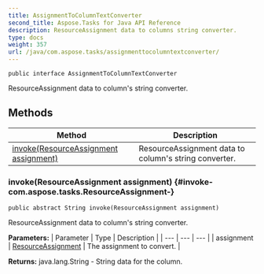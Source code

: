 ```yaml
---
title: AssignmentToColumnTextConverter
second_title: Aspose.Tasks for Java API Reference
description: ResourceAssignment data to columns string converter.
type: docs
weight: 357
url: /java/com.aspose.tasks/assignmenttocolumntextconverter/
---
```

```
public interface AssignmentToColumnTextConverter
```

ResourceAssignment data to column's string converter.
## Methods

| Method | Description |
| --- | --- |
| [invoke(ResourceAssignment assignment)](#invoke-com.aspose.tasks.ResourceAssignment-) | ResourceAssignment data to column's string converter. |
### invoke(ResourceAssignment assignment) {#invoke-com.aspose.tasks.ResourceAssignment-}
```
public abstract String invoke(ResourceAssignment assignment)
```


ResourceAssignment data to column's string converter.

**Parameters:**
| Parameter | Type | Description |
| --- | --- | --- |
| assignment | [ResourceAssignment](../../com.aspose.tasks/resourceassignment) | The assignment to convert. |

**Returns:**
java.lang.String - String data for the column.
